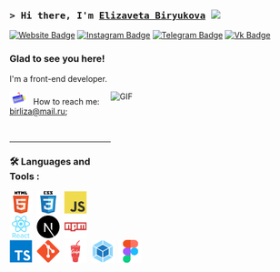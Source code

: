 ### <samp>&gt; Hi there, I'm <a href="https://biryukova.org/" target="_blank">Elizaveta Biryukova</a> <img src="https://media.giphy.com/media/hvRJCLFzcasrR4ia7z/giphy.gif" width="25"> </samp>

[![Website Badge](https://img.shields.io/badge/Website-3b5998?style=flat-square&logo=google-chrome&logoColor=white)](https://biryukova.org/)
[![Instagram Badge](https://img.shields.io/badge/-Instagram-e4405f?style=flat-square&logo=Instagram&logoColor=white)](https://www.instagram.com/l.biryukova/)
[![Telegram Badge](https://img.shields.io/badge/-Telegram-0088cc?style=flat-square&logo=Telegram&logoColor=white)](https://t.me/ElizavetaBiryukova)
[![Vk Badge](https://img.shields.io/badge/-Vk-ff8200?style=flat-square&logo=Vk&logoColor=white)](https://vk.com/mslizaveta)

### Glad to see you here! &nbsp;

I'm a front-end developer. 

<img align="right" alt="GIF" src="https://github.com/ElizavetaBiryukova/ElizavetaBiryukova/assets/66876270/cc00eb2f-126a-4090-8e3a-3aa475367ed2?raw=true" width="326" height="254" />


<img src="https://github.com/ElizavetaBiryukova/ElizavetaBiryukova/blob/main/giphy%20(1).gif?raw=true" width="30" />&nbsp;&nbsp; How to reach me: birliza@mail.ru;

</br>

---

### :hammer_and_wrench: Languages and Tools :

<div>
  <img src="https://github.com/devicons/devicon/blob/master/icons/html5/html5-original-wordmark.svg" title="html" alt="html" width="40" height="40"/>&nbsp;
  <img src="https://github.com/devicons/devicon/blob/master/icons/css3/css3-original-wordmark.svg" title="css" alt="css" width="40" height="40"/>&nbsp;
  <img src="https://github.com/devicons/devicon/blob/master/icons/javascript/javascript-original.svg" title="javascript" alt="javascript" width="40" height="40"/>&nbsp;
  <img src="https://github.com/devicons/devicon/blob/master/icons/react/react-original-wordmark.svg" title="React" alt="React" width="40" height="40"/>&nbsp;
  <img src="https://github.com/devicons/devicon/blob/master/icons/nextjs/nextjs-original.svg" title="nextjs" alt="nextjs" width="40" height="40"/>&nbsp;
  <img src="https://github.com/devicons/devicon/blob/master/icons/npm/npm-original-wordmark.svg" title="npm" alt="npm" width="40" height="40"/>&nbsp; 
  <img src="https://github.com/devicons/devicon/blob/master/icons/typescript/typescript-original.svg" title="typescript" alt="typescript" width="40" height="40"/>&nbsp; 
  <img src="https://github.com/devicons/devicon/blob/master/icons/git/git-original.svg" title="git" alt="git" width="40" height="40"/>&nbsp; 
  <img src="https://github.com/devicons/devicon/blob/master/icons/gulp/gulp-plain.svg" title="gulp" alt="gulp" width="40" height="40"/>&nbsp; 
  <img src="https://github.com/devicons/devicon/blob/master/icons/webpack/webpack-original.svg" title="webpack" alt="webpack" width="40" height="40"/>&nbsp; 
  <img src="https://github.com/devicons/devicon/blob/master/icons/figma/figma-original.svg" title="figma" alt="figma" width="40" height="40"/>&nbsp; 
</div>
